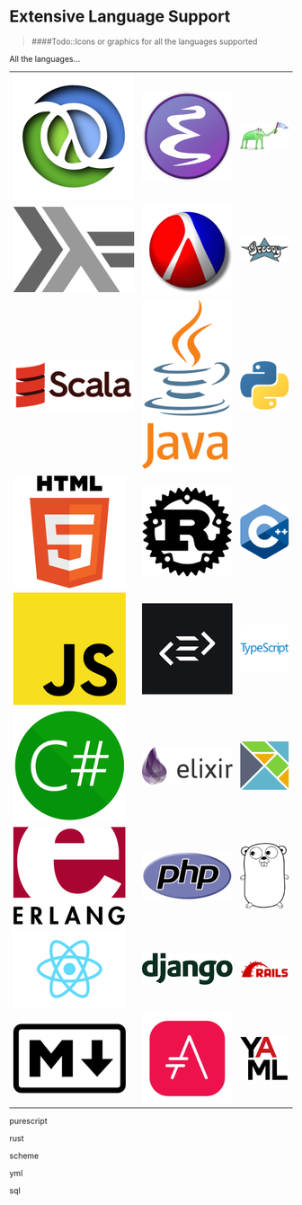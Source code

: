 # Extensive Language Support

> ####Todo::Icons or graphics for all the languages supported

All the languages...

<table>
  <tr>
    <td>
      <a href="http://spacemacs.org/layers/+lang/clojure/README.html">
        <img src="/images/clojure-logo-3d.png" alt="Clojure Layer"/>
      </a>
    </td>
    <td>
      <a href="http://spacemacs.org/layers/+lang/emacs-lisp/README.html">
        <img src="/images/emacs-logo-48.png" alt="ELisp Layer"/>
      </a>
    </td>
    <td>
      <a href="http://spacemacs.org/layers/+lang/common-lisp/README.html">
        <img src="/images/lisp-logo-alien-256.png" alt="Common Lisp"/>
      </a>
    </td>
  </tr>
  <tr>
    <td>
      <a href="http://spacemacs.org/layers/+lang/haskell/README.html">
        <img src="/images/haskell-logo.png" alt="Haskell"/>
      </a>
    </td>
    <td>
      <a href="http://spacemacs.org/layers/+lang/racket/README.html">
        <img src="/images/racket-logo.png" alt="Racket Layer"/>
      </a>
    </td>
    <td>
      <a href="http://develop.spacemacs.org/layers/+lang/groovy/README.html">
        <img src="/images/200px-Groovy-logo.png" alt="Groovy"/>
      </a>
    </td>
  </tr>
  <tr>
    <td>
      <a href="http://spacemacs.org/layers/+lang/scala/README.html">
        <img src="/images/Scala_logo.png" alt="Scala"/>
      </a>
    </td>
    <td>
      <a href="http://spacemacs.org/layers/+lang/java/README.html">
        <img src="/images/200px-Java-Logo.png" alt="Java"/>
      </a>
    </td>
    <td>
      <a href="http://spacemacs.org/layers/+lang/python/README.html">
        <img src="/images/200px-Python-logo.png" alt="Python"/>
      </a>
    </td>
  </tr>
  <tr>
    <td>
      <a href="http://spacemacs.org/layers/+lang/html/README.html">
        <img src="/images/200px-HTML5_logo.png" alt="HTML Layer"/>
      </a>
    </td>
    <td>
      <a href="http://spacemacs.org/layers/+lang/rust/README.html">
        <img src="/images/200px-Rust_logo.png" alt="Rust"/>
      </a>
    </td>
    <td>
      <a href="http://spacemacs.org/layers/+lang/c-c++/README.html">
        <img src="/images/200px-ISO_C++_Logo.png" alt="C/C++"/>
      </a>
    </td>
  </tr>
  <tr>
    <td>
      <a href="http://spacemacs.org/layers/+lang/javascript/README.html">
        <img src="/images/200px-Unofficial_JavaScript_logo.png" alt="JavaScript"/>
      </a>
    </td>
    <td>
      <a href="http://spacemacs.org/layers/+lang/purescript/README.html">
        <img src="/images/PureScript_Logo.png" alt="Purescript"/>
      </a>
    </td>
    <td>
      <a href="http://spacemacs.org/layers/+lang/typescript/README.html">
        <img src="/images/typescript-logo.png" alt="Typescript"/>
      </a>
    </td>
  </tr>
  <tr>
    <td>
      <a href="http://spacemacs.org/layers/+lang/csharp/README.html">
        <img src="/images/logo_CSharp.png" alt="C#"/>
      </a>
    </td>
    <td>
      <a href="http://spacemacs.org/layers/+lang/elixir/README.html">
        <img src="/images/elixir-logo.png" alt="Elixir"/>
      </a>
    </td>
    <td>
      <a href="http://spacemacs.org/layers/+lang/elm/README.html">
        <img src="/images/200px-Elm_logo.png" alt="Elm"/>
      </a>
    </td>
  </tr>  
  <tr>
    <td>
      <a href="http://spacemacs.org/layers/+lang/erlang/README.html">
        <img src="/images/200px-Erlang_logo.png" alt="Erlang"/>
      </a>
    </td>
    <td>
      <a href="http://spacemacs.org/layers/+lang/php/README.html">
        <img src="/images/200px-PHP-logo.png" alt="PHP"/>
      </a>
    </td>
    <td>
      <a href="http://spacemacs.org/layers/+lang/go/README.html">
        <img src="/images/golang-logo.png" alt="Golang"/>
      </a>
    </td>
  </tr>  
  <tr>
    <td>
      <a href="http://spacemacs.org/layers/+frameworks/react/README.html">
        <img src="/images/200px-React-icon.png" alt="React"/>
      </a>
    </td>
    <td>
      <a href="http://spacemacs.org/layers/+frameworks/django/README.html">
        <img src="/images/django-logo.png" alt="Django"/>
      </a>
    </td>
    <td>
      <a href="http://spacemacs.org/layers/+frameworks/ruby-on-rails/README.html">
        <img src="/images/Ruby_On_Rails_Logo.png" alt="Ruby on Rails"/>
      </a>
    </td>
  </tr>
  <tr>
    <td>
      <a href="http://spacemacs.org/layers/+lang/markdown/README.html">
        <img src="/images/200px-Markdown.png" alt="Markdown"/>
      </a>
    </td>
    <td>
      <a href="http://spacemacs.org/layers/+lang/asciidoc/README.html">
        <img src="/images/asciidoctor-logo.png" alt="AsciiDoc"/>
      </a>
    </td>
    <td>
      <a href="http://spacemacs.org/layers/+lang/yaml/README.html">
        <img src="/images/yaml-logo.png" alt="YAML"/>
      </a>
    </td>
  </tr>
</table>

purescript

rust

scheme

yml

sql
